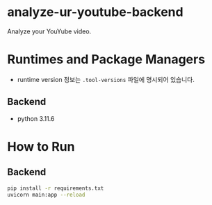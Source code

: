 # analyze-ur-youtube-backend

Analyze your YouYube video.

# Runtimes and Package Managers

- runtime version 정보는 `.tool-versions` 파일에 명시되어 있습니다.

## Backend

- python 3.11.6

# How to Run

## Backend

```zsh
pip install -r requirements.txt
uvicorn main:app --reload
```
